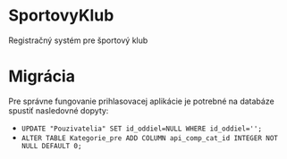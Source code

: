 # SportovyKlub
Registračný systém pre športový klub

# Migrácia
Pre správne fungovanie prihlasovacej aplikácie je potrebné na databáze spustiť nasledovné dopyty:
- `UPDATE "Pouzivatelia" SET id_oddiel=NULL WHERE id_oddiel='';`
- `ALTER TABLE Kategorie_pre ADD COLUMN api_comp_cat_id INTEGER NOT NULL DEFAULT 0;`
